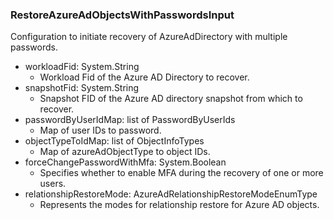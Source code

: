 ### RestoreAzureAdObjectsWithPasswordsInput
Configuration to initiate recovery of AzureAdDirectory with multiple passwords.

- workloadFid: System.String
  - Workload Fid of the Azure AD Directory to recover.
- snapshotFid: System.String
  - Snapshot FID of the Azure AD directory snapshot from which to recover.
- passwordByUserIdMap: list of PasswordByUserIds
  - Map of user IDs to password.
- objectTypeToIdMap: list of ObjectInfoTypes
  - Map of azureAdObjectType to object IDs.
- forceChangePasswordWithMfa: System.Boolean
  - Specifies whether to enable MFA during the recovery of one or more users.
- relationshipRestoreMode: AzureAdRelationshipRestoreModeEnumType
  - Represents the modes for relationship restore for Azure AD objects.

